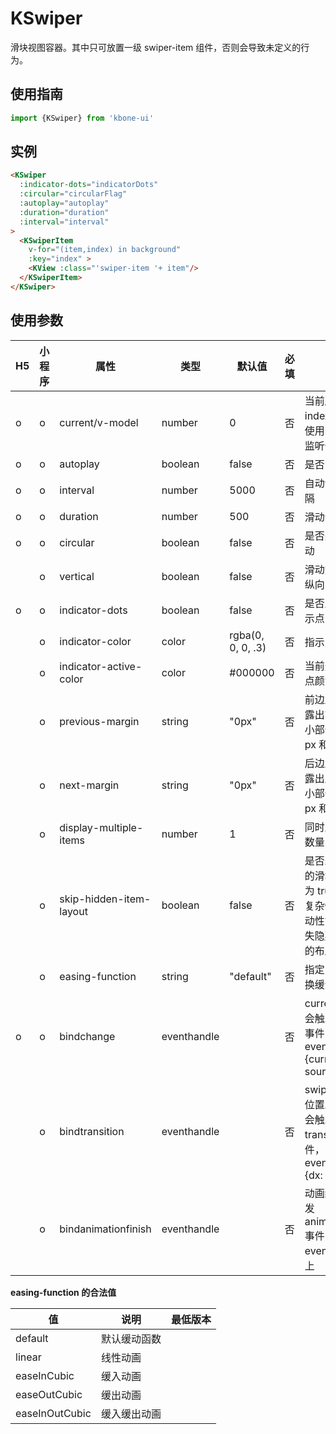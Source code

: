 # KSwiper

滑块视图容器。其中只可放置一级 swiper-item 组件，否则会导致未定义的行为。

## 使用指南

```js
import {KSwiper} from 'kbone-ui'
```

## 实例

```html
<KSwiper
  :indicator-dots="indicatorDots"
  :circular="circularFlag"
  :autoplay="autoplay"
  :duration="duration"
  :interval="interval"
>
  <KSwiperItem
    v-for="(item,index) in background"
    :key="index" >
    <KView :class="'swiper-item '+ item"/>
  </KSwiperItem>
</KSwiper>
```




## 使用参数

| H5 | 小程序 | 属性 | 类型 | 默认值 | 必填 | 说明 | 
| --- | --- | ---- | ---- | ------ | -------- | ---- |
| o | o | current/v-model | number | 0 | 否 | 当前所在滑块的 index, 推荐直接使用 v-model 监听值的改变 |
| o | o | autoplay | boolean | false | 否 | 是否自动切换 |  
| o | o | interval | number | 5000 | 否 | 自动切换时间间隔 | 
| o | o | duration | number | 500 | 否 | 滑动动画时长 | 
| o | o | circular | boolean | false | 否 | 是否采用衔接滑动 | 
|  | o | vertical | boolean | false | 否 | 滑动方向是否为纵向 | 
| o | o | indicator-dots | boolean | false | 否 | 是否显示面板指示点 | 
|  | o | indicator-color | color | rgba(0, 0, 0, .3) | 否 | 指示点颜色 | 
|  | o | indicator-active-color | color | #000000 | 否 | 当前选中的指示点颜色 | 
|  | o | previous-margin | string | "0px" | 否 | 前边距，可用于露出前一项的一小部分，接受 px 和 rpx 值 | 
|  | o | next-margin | string | "0px" | 否 | 后边距，可用于露出后一项的一小部分，接受 px 和 rpx 值 | 
|  | o | display-multiple-items | number | 1 | 否 | 同时显示的滑块数量 | 
|  | o | skip-hidden-item-layout | boolean | false | 否 | 是否跳过未显示的滑块布局，设为 true 可优化复杂情况下的滑动性能，但会丢失隐藏状态滑块的布局信息 | 
|  | o | easing-function | string | "default" | 否 | 指定 swiper 切换缓动动画类型 | 
| o | o | bindchange | eventhandle |  | 否 | current 改变时会触发 change 事件，event.detail = {current, source} | 
|  | o | bindtransition | eventhandle |  | 否 | swiper-item 的位置发生改变时会触发 transition 事件，event.detail = {dx: dx, dy: dy} | 
|  | o | bindanimationfinish | eventhandle |  | 否 | 动画结束时会触发 animationfinish 事件，event.detail 同上 | 


**easing-function 的合法值**

| 值 | 说明 | 最低版本 |
| -- | ---- | ---- |
| default | 默认缓动函数 |  |
| linear | 线性动画 |  |
| easeInCubic | 缓入动画 |  |
| easeOutCubic | 缓出动画 |  |
| easeInOutCubic | 缓入缓出动画 |  |